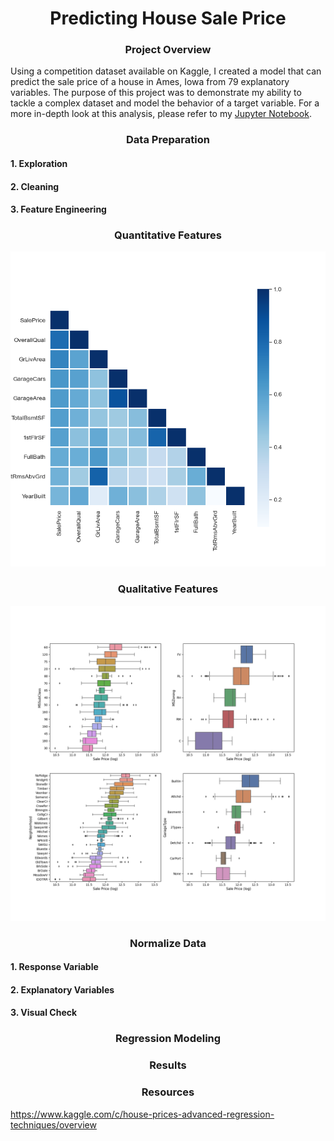 # <div align="center">Predicting House Sale Price</div>

### <div align="center">Project Overview</div>
Using a competition dataset available on Kaggle, I created a model that can predict the sale price of a house in Ames, Iowa from 79 explanatory variables. The purpose of this project was to demonstrate my ability to tackle a complex dataset and model the behavior of a target variable. For a more in-depth look at this analysis, please refer to my [Jupyter Notebook](https://github.com/nphorsley59/House_Prices/blob/master/House_Prices.ipynb).

### <div align="center">Data Preparation</div>

#### 1. Exploration

#### 2. Cleaning

#### 3. Feature Engineering

### <div align="center">Quantitative Features</div>

![alt_text](https://github.com/nphorsley59/House_Prices/blob/master/Figures/CorrMap_10.png "Correlation Heatmap")

### <div align="center">Qualitative Features</div>

![alt_text](https://github.com/nphorsley59/House_Prices/blob/master/Figures/Qual_Feat_Boxplots.png "Qualitative Features vs Sale Price")

### <div align="center">Normalize Data</div>

#### 1. Response Variable

#### 2. Explanatory Variables

#### 3. Visual Check

### <div align="center">Regression Modeling</div>

### <div align="center">Results</div>

### <div align="center">Resources</div>
https://www.kaggle.com/c/house-prices-advanced-regression-techniques/overview
